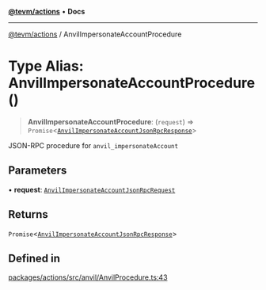 [**@tevm/actions**](../README.md) • **Docs**

***

[@tevm/actions](../globals.md) / AnvilImpersonateAccountProcedure

# Type Alias: AnvilImpersonateAccountProcedure()

> **AnvilImpersonateAccountProcedure**: (`request`) => `Promise`\<[`AnvilImpersonateAccountJsonRpcResponse`](AnvilImpersonateAccountJsonRpcResponse.md)\>

JSON-RPC procedure for `anvil_impersonateAccount`

## Parameters

• **request**: [`AnvilImpersonateAccountJsonRpcRequest`](AnvilImpersonateAccountJsonRpcRequest.md)

## Returns

`Promise`\<[`AnvilImpersonateAccountJsonRpcResponse`](AnvilImpersonateAccountJsonRpcResponse.md)\>

## Defined in

[packages/actions/src/anvil/AnvilProcedure.ts:43](https://github.com/evmts/tevm-monorepo/blob/main/packages/actions/src/anvil/AnvilProcedure.ts#L43)
